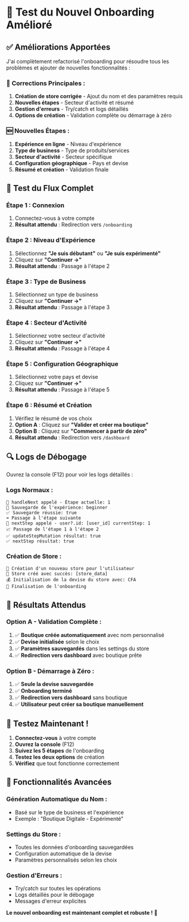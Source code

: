 # 🧪 Test du Nouvel Onboarding Amélioré

## ✅ **Améliorations Apportées**

J'ai complètement refactorisé l'onboarding pour résoudre tous les problèmes et ajouter de nouvelles fonctionnalités :

### 🔧 **Corrections Principales :**

1. **Création de store corrigée** - Ajout du nom et des paramètres requis
2. **Nouvelles étapes** - Secteur d'activité et résumé
3. **Gestion d'erreurs** - Try/catch et logs détaillés
4. **Options de création** - Validation complète ou démarrage à zéro

### 🆕 **Nouvelles Étapes :**

1. **Expérience en ligne** - Niveau d'expérience
2. **Type de business** - Type de produits/services
3. **Secteur d'activité** - Secteur spécifique
4. **Configuration géographique** - Pays et devise
5. **Résumé et création** - Validation finale

## 🧪 **Test du Flux Complet**

### **Étape 1 : Connexion**
1. Connectez-vous à votre compte
2. **Résultat attendu** : Redirection vers `/onboarding`

### **Étape 2 : Niveau d'Expérience**
1. Sélectionnez **"Je suis débutant"** ou **"Je suis expérimenté"**
2. Cliquez sur **"Continuer →"**
3. **Résultat attendu** : Passage à l'étape 2

### **Étape 3 : Type de Business**
1. Sélectionnez un type de business
2. Cliquez sur **"Continuer →"**
3. **Résultat attendu** : Passage à l'étape 3

### **Étape 4 : Secteur d'Activité**
1. Sélectionnez votre secteur d'activité
2. Cliquez sur **"Continuer →"**
3. **Résultat attendu** : Passage à l'étape 4

### **Étape 5 : Configuration Géographique**
1. Sélectionnez votre pays et devise
2. Cliquez sur **"Continuer →"**
3. **Résultat attendu** : Passage à l'étape 5

### **Étape 6 : Résumé et Création**
1. Vérifiez le résumé de vos choix
2. **Option A** : Cliquez sur **"Valider et créer ma boutique"**
3. **Option B** : Cliquez sur **"Commencer à partir de zéro"**
4. **Résultat attendu** : Redirection vers `/dashboard`

## 🔍 **Logs de Débogage**

Ouvrez la console (F12) pour voir les logs détaillés :

### **Logs Normaux :**
```
🔄 handleNext appelé - Étape actuelle: 1
💾 Sauvegarde de l'expérience: beginner
✅ Sauvegarde réussie: true
➡️ Passage à l'étape suivante
🔄 nextStep appelé - user?.id: [user_id] currentStep: 1
📈 Passage de l'étape 1 à l'étape 2
✅ updateStepMutation résultat: true
✅ nextStep résultat: true
```

### **Création de Store :**
```
🏪 Création d'un nouveau store pour l'utilisateur
🎉 Store créé avec succès: [store_data]
💰 Initialisation de la devise du store avec: CFA
🎉 Finalisation de l'onboarding
```

## 🎯 **Résultats Attendus**

### **Option A - Validation Complète :**
1. ✅ **Boutique créée automatiquement** avec nom personnalisé
2. ✅ **Devise initialisée** selon le choix
3. ✅ **Paramètres sauvegardés** dans les settings du store
4. ✅ **Redirection vers dashboard** avec boutique prête

### **Option B - Démarrage à Zéro :**
1. ✅ **Seule la devise sauvegardée**
2. ✅ **Onboarding terminé**
3. ✅ **Redirection vers dashboard** sans boutique
4. ✅ **Utilisateur peut créer sa boutique manuellement**

## 🚀 **Testez Maintenant !**

1. **Connectez-vous** à votre compte
2. **Ouvrez la console** (F12)
3. **Suivez les 5 étapes** de l'onboarding
4. **Testez les deux options** de création
5. **Vérifiez** que tout fonctionne correctement

## 🔧 **Fonctionnalités Avancées**

### **Génération Automatique du Nom :**
- Basé sur le type de business et l'expérience
- Exemple : "Boutique Digitale - Expérimenté"

### **Settings du Store :**
- Toutes les données d'onboarding sauvegardées
- Configuration automatique de la devise
- Paramètres personnalisés selon les choix

### **Gestion d'Erreurs :**
- Try/catch sur toutes les opérations
- Logs détaillés pour le débogage
- Messages d'erreur explicites

**Le nouvel onboarding est maintenant complet et robuste !** 🎉
